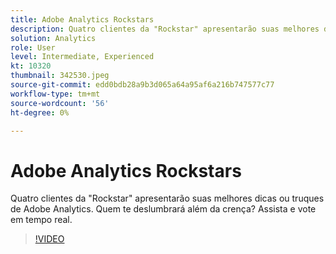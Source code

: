 ```yaml
---
title: Adobe Analytics Rockstars
description: Quatro clientes da "Rockstar" apresentarão suas melhores dicas ou truques de Adobe Analytics. Quem te deslumbrará além da crença? Assista e vote em tempo real.
solution: Analytics
role: User
level: Intermediate, Experienced
kt: 10320
thumbnail: 342530.jpeg
source-git-commit: edd0bdb28a9b3d065a64a95af6a216b747577c77
workflow-type: tm+mt
source-wordcount: '56'
ht-degree: 0%

---
```


# Adobe Analytics Rockstars

Quatro clientes da &quot;Rockstar&quot; apresentarão suas melhores dicas ou truques de Adobe Analytics. Quem te deslumbrará além da crença? Assista e vote em tempo real.

>[!VIDEO](https://video.tv.adobe.com/v/342530/?quality=12&learn=on)
